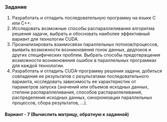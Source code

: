 ### Задание
1.    Разработать и отладить последовательную программу на языке С или С++.
2.    Исследовать возможные способы распараллеливания алгоритма решения задачи, выбрать и обосновать наиболее эффективный вариант для технологии CUDA.
3.    Проанализировать взаимосвязи параллельных потоков/процессов, выявить возможности возникновения гонок данных, дедлоков и других специфических проблем. Выбрать способы предотвращения возможности возникновения ошибок в параллельных программах для каждой технологии.
4.    Разработать и отладить CUDA-программу решения задачи, добиться совпадения ее результатов с результатами последовательного варианта, исследовать зависимость ее характеристик от параметров запуска (значений или объемов исходных данных, степени распараллеливания, способов распараллеливания, распределения исходных данных, синхронизации параллельных процессов, сбора результатов, …).

#### Вариант - 7 (Вычислить матрицу, обратную к заданной)

